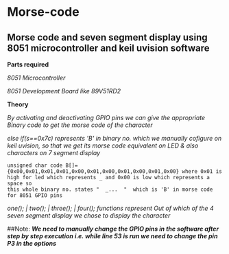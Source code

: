 # Morse-code

## Morse code and seven segment display using 8051 microcontroller and keil uvision software 


**Parts required**

*8051 Microcontroller*

*8051 Development Board like 89V51RD2*


**Theory**

*By activating and deactivating GPIO pins we can give the appropriate Binary code to get the morse code of the character*

*else if(s==0x7c) represents 'B' in binary no. which we manually cofigure on keil uvision, so that we get its morse code equivalent on LED & also characters on 7 segment display*

```
unsigned char code B[]={0x00,0x01,0x01,0x01,0x00,0x01,0x00,0x01,0x00,0x01,0x00} where 0x01 is high for led which represents _ and 0x00 is low which represents a space so
this whole binary no. states "  _...  "  which is 'B' in morse code for 8051 GPIO pins
```

*one(); | two(); | three(); | four(); functions represent Out of which of the 4 seven segment display we chose to display the character*


##Note:
  ***We need to manually change the GPIO pins in the software after step by step execution i.e. while line 53 is run we need to change the pin P3 in the options***
